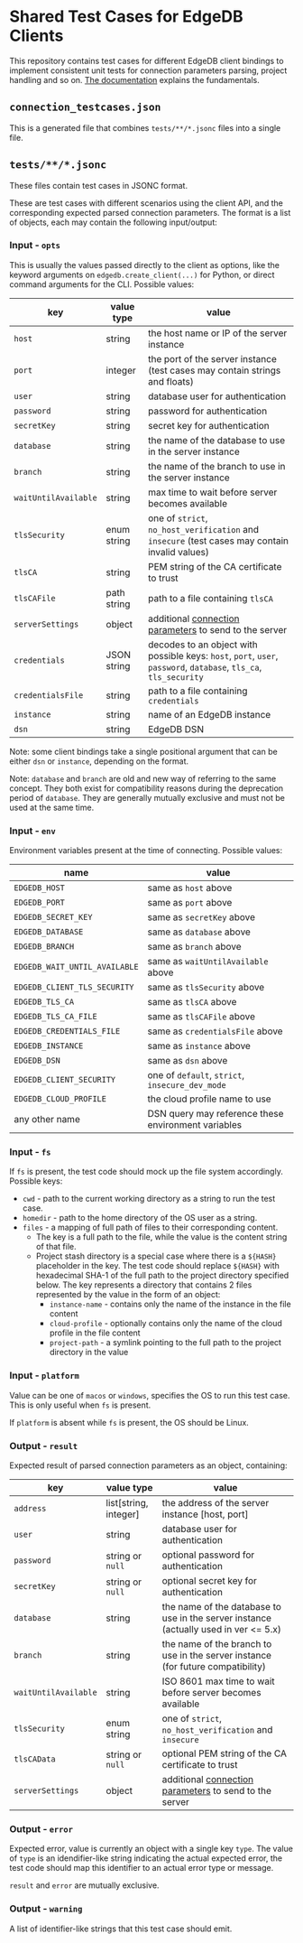 # Shared Test Cases for EdgeDB Clients

This repository contains test cases for different EdgeDB client bindings to
implement consistent unit tests for connection parameters parsing, project
handling and so on.
[The documentation](https://www.edgedb.com/docs/reference/connection) explains
the fundamentals.

## `connection_testcases.json`

This is a generated file that combines `tests/**/*.jsonc` files into a single
file.

## `tests/**/*.jsonc`

These files contain test cases in JSONC format.

These are test cases with different scenarios using the client API, and the
corresponding expected parsed connection parameters. The format is a list of
objects, each may contain the following input/output:

### Input - `opts`

This is usually the values passed directly to the client as options, like the
keyword arguments on `edgedb.create_client(...)` for Python, or direct command
arguments for the CLI. Possible values:

| key                  | value type  | value                                                                                                                                               |
| -------------------- | ----------- | --------------------------------------------------------------------------------------------------------------------------------------------------- |
| `host`               | string      | the host name or IP of the server instance                                                                                                          |
| `port`               | integer     | the port of the server instance (test cases may contain strings and floats)                                                                         |
| `user`               | string      | database user for authentication                                                                                                                    |
| `password`           | string      | password for authentication                                                                                                                         |
| `secretKey`          | string      | secret key for authentication                                                                                                                       |
| `database`           | string      | the name of the database to use in the server instance                                                                                              |
| `branch`             | string      | the name of the branch to use in the server instance                                                                                                |
| `waitUntilAvailable` | string      | max time to wait before server becomes available                                                                                                    |
| `tlsSecurity`        | enum string | one of `strict`, `no_host_verification` and `insecure` (test cases may contain invalid values)                                                      |
| `tlsCA`              | string      | PEM string of the CA certificate to trust                                                                                                           |
| `tlsCAFile`          | path string | path to a file containing `tlsCA`                                                                                                                   |
| `serverSettings`     | object      | additional [connection parameters](https://www.edgedb.com/docs/reference/protocol/messages#ref-protocol-msg-client-handshake) to send to the server |
| `credentials`        | JSON string | decodes to an object with possible keys: `host`, `port`, `user`, `password`, `database`, `tls_ca`, `tls_security`                                   |
| `credentialsFile`    | string      | path to a file containing `credentials`                                                                                                             |
| `instance`           | string      | name of an EdgeDB instance                                                                                                                          |
| `dsn`                | string      | EdgeDB DSN                                                                                                                                          |

Note: some client bindings take a single positional argument that can be either
`dsn` or `instance`, depending on the format.

Note: `database` and `branch` are old and new way of referring to the same
concept. They both exist for compatibility reasons during the deprecation period
of `database`. They are generally mutually exclusive and must not be used at the
same time.

### Input - `env`

Environment variables present at the time of connecting. Possible values:

| name                          | value                                               |
| ----------------------------- | --------------------------------------------------- |
| `EDGEDB_HOST`                 | same as `host` above                                |
| `EDGEDB_PORT`                 | same as `port` above                                |
| `EDGEDB_SECRET_KEY`           | same as `secretKey` above                           |
| `EDGEDB_DATABASE`             | same as `database` above                            |
| `EDGEDB_BRANCH`               | same as `branch` above                              |
| `EDGEDB_WAIT_UNTIL_AVAILABLE` | same as `waitUntilAvailable` above                  |
| `EDGEDB_CLIENT_TLS_SECURITY`  | same as `tlsSecurity` above                         |
| `EDGEDB_TLS_CA`               | same as `tlsCA` above                               |
| `EDGEDB_TLS_CA_FILE`          | same as `tlsCAFile` above                           |
| `EDGEDB_CREDENTIALS_FILE`     | same as `credentialsFile` above                     |
| `EDGEDB_INSTANCE`             | same as `instance` above                            |
| `EDGEDB_DSN`                  | same as `dsn` above                                 |
| `EDGEDB_CLIENT_SECURITY`      | one of `default`, `strict`, `insecure_dev_mode`     |
| `EDGEDB_CLOUD_PROFILE`        | the cloud profile name to use                       |
| any other name                | DSN query may reference these environment variables |

### Input - `fs`

If `fs` is present, the test code should mock up the file system accordingly.
Possible keys:

- `cwd` - path to the current working directory as a string to run the test
  case.
- `homedir` - path to the home directory of the OS user as a string.
- `files` - a mapping of full path of files to their corresponding content.
  - The key is a full path to the file, while the value is the content string of
    that file.
  - Project stash directory is a special case where there is a `${HASH}`
    placeholder in the key. The test code should replace `${HASH}` with
    hexadecimal SHA-1 of the full path to the project directory specified below.
    The key represents a directory that contains 2 files represented by the
    value in the form of an object:
    - `instance-name` - contains only the name of the instance in the file
      content
    - `cloud-profile` - optionally contains only the name of the cloud profile
      in the file content
    - `project-path` - a symlink pointing to the full path to the project
      directory in the value

### Input - `platform`

Value can be one of `macos` or `windows`, specifies the OS to run this test
case. This is only useful when `fs` is present.

If `platform` is absent while `fs` is present, the OS should be Linux.

### Output - `result`

Expected result of parsed connection parameters as an object, containing:

| key                  | value type            | value                                                                                                                                               |
| -------------------- | --------------------- | --------------------------------------------------------------------------------------------------------------------------------------------------- |
| `address`            | list[string, integer] | the address of the server instance [host, port]                                                                                                     |
| `user`               | string                | database user for authentication                                                                                                                    |
| `password`           | string or `null`      | optional password for authentication                                                                                                                |
| `secretKey`          | string or `null`      | optional secret key for authentication                                                                                                              |
| `database`           | string                | the name of the database to use in the server instance (actually used in ver <= 5.x)                                                                |
| `branch`             | string                | the name of the branch to use in the server instance (for future compatibility)                                                                     |
| `waitUntilAvailable` | string                | ISO 8601 max time to wait before server becomes available                                                                                           |
| `tlsSecurity`        | enum string           | one of `strict`, `no_host_verification` and `insecure`                                                                                              |
| `tlsCAData`          | string or `null`      | optional PEM string of the CA certificate to trust                                                                                                  |
| `serverSettings`     | object                | additional [connection parameters](https://www.edgedb.com/docs/reference/protocol/messages#ref-protocol-msg-client-handshake) to send to the server |

### Output - `error`

Expected error, value is currently an object with a single key `type`. The value
of `type` is an idendifier-like string indicating the actual expected error, the
test code should map this identifier to an actual error type or message.

`result` and `error` are mutually exclusive.

### Output - `warning`

A list of identifier-like strings that this test case should emit.
